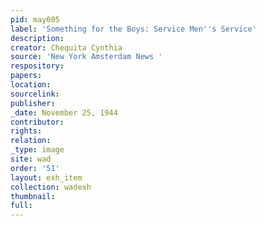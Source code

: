 ```yaml
---
pid: may005
label: 'Something for the Boys: Service Men''s Service'
description:
creator: Chequita Cynthia
source: 'New York Amsterdam News '
respository:
papers:
location:
sourcelink:
publisher:
_date: November 25, 1944
contributor:
rights:
relation:
_type: image
site: wad
order: '51'
layout: exh_item
collection: wadexh
thumbnail:
full:
---
```

